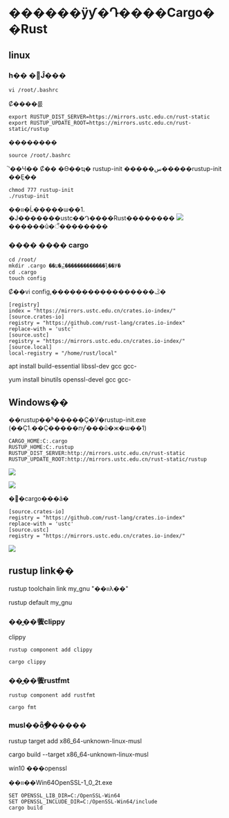 #   ������ÿƴ�Դ����Cargo��Rust
##  linux
###  һ�� �޸Ĵ���
```
vi /root/.bashrc
```
Ȼ����룺
```
export RUSTUP_DIST_SERVER=https://mirrors.ustc.edu.cn/rust-static
export RUSTUP_UPDATE_ROOT=https://mirrors.ustc.edu.cn/rust-static/rustup
```
��������
```
source /root/.bashrc
```
ʹ֮��Ч��
Ȼ��
�ϴ��ҵ� rustup-init
�����س�����rustup-init ��Ȩִ��
```
chmod 777 rustup-init
./rustup-init
```
��װ�Ĺ�����ѡ��1.
�Ϳ�������ustc��Դ����Rust��������
![](F:\workspace\language\rust\rust-project\environment\images\rustup_install.jpg)
������û�꣬��������
###  ���� ���� cargo
```
cd /root/
mkdir .cargo ��ע�⣬�������������ļ��У�
cd .cargo 
touch config
```
Ȼ��vi config,�����������������ݣ�
```
[registry]
index = "https://mirrors.ustc.edu.cn/crates.io-index/"
[source.crates-io]
registry = "https://github.com/rust-lang/crates.io-index"
replace-with = 'ustc'
[source.ustc]
registry = "https://mirrors.ustc.edu.cn/crates.io-index/"
[source.local]
local-registry = "/home/rust/local"
```

 apt install build-essential libssl-dev gcc gcc-

 yum install binutils openssl-devel gcc gcc-





## Windows��

��rustup��ʱ�����Ҫִ�У�rustup-init.exe (��Ҫ1.��Ҫ�����пƴ���û�ж�ѡ��1)

```
CARGO_HOME:C:.cargo
RUSTUP_HOME:C:.rustup
RUSTUP_DIST_SERVER:http://mirrors.ustc.edu.cn/rust-static
RUSTUP_UPDATE_ROOT:http://mirrors.ustc.edu.cn/rust-static/rustup
```

![](F:\workspace\language\rust\rust-project\environment\images\windows_rustup_env1.jpg)

![](F:\workspace\language\rust\rust-project\environment\images\windows_cargo_env1.jpg)

�޸�cargo���ã�

```
[source.crates-io]
registry = "https://github.com/rust-lang/crates.io-index"
replace-with = 'ustc'
[source.ustc]
registry = "https://mirrors.ustc.edu.cn/crates.io-index/"
```

![](F:\workspace\language\rust\rust-project\environment\images\windows_cargo_env2.jpg)



## rustup link��

rustup toolchain link my_gnu "��װλ��"

rustup default my_gnu

### ��̬��飺clippy

clippy

```
rustup component add clippy
```

```
cargo clippy
```

### ��̬��飺rustfmt

```
rustup component add rustfmt
```

```
cargo fmt
```



### musl��ȫ֧�ֶ�����

rustup target add x86_64-unknown-linux-musl

cargo build --target x86_64-unknown-linux-musl

win10 ���openssl

��װ��Win64OpenSSL-1_0_2t.exe

```
SET OPENSSL_LIB_DIR=C:/OpenSSL-Win64 
SET OPENSSL_INCLUDE_DIR=C:/OpenSSL-Win64/include
cargo build
```